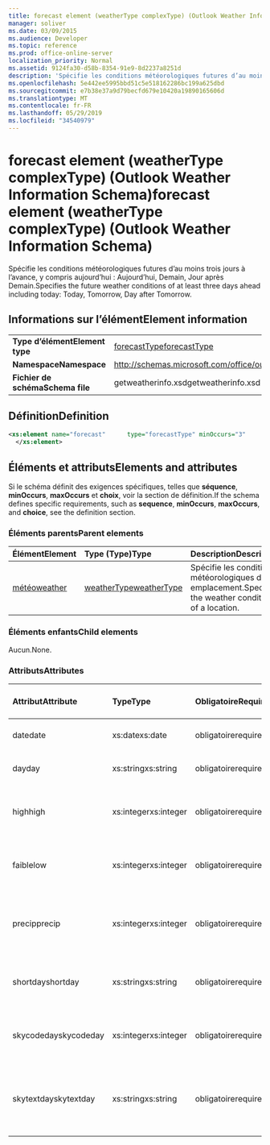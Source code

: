 ```yaml
---
title: forecast element (weatherType complexType) (Outlook Weather Information Schema)
manager: soliver
ms.date: 03/09/2015
ms.audience: Developer
ms.topic: reference
ms.prod: office-online-server
localization_priority: Normal
ms.assetid: 9124fa30-d58b-8354-91e9-8d2237a8251d
description: 'Spécifie les conditions météorologiques futures d’au moins trois jours à l’avance, y compris aujourd’hui : Aujourd’hui, Demain, Jour après Demain.'
ms.openlocfilehash: 5e442ee5995bbd51c5e518162286bc199a625dbd
ms.sourcegitcommit: e7b38e37a9d79becfd679e10420a19890165606d
ms.translationtype: MT
ms.contentlocale: fr-FR
ms.lasthandoff: 05/29/2019
ms.locfileid: "34540979"
---
```

# <a name="forecast-element-weathertype-complextype-outlook-weather-information-schema"></a><span data-ttu-id="73338-103">forecast element (weatherType complexType) (Outlook Weather Information Schema)</span><span class="sxs-lookup"><span data-stu-id="73338-103">forecast element (weatherType complexType) (Outlook Weather Information Schema)</span></span>

<span data-ttu-id="73338-104">Spécifie les conditions météorologiques futures d’au moins trois jours à l’avance, y compris aujourd’hui : Aujourd’hui, Demain, Jour après Demain.</span><span class="sxs-lookup"><span data-stu-id="73338-104">Specifies the future weather conditions of at least three days ahead including today: Today, Tomorrow, Day after Tomorrow.</span></span>
  
## <a name="element-information"></a><span data-ttu-id="73338-105">Informations sur l’élément</span><span class="sxs-lookup"><span data-stu-id="73338-105">Element information</span></span>

|||
|:-----|:-----|
|<span data-ttu-id="73338-106">**Type d’élément**</span><span class="sxs-lookup"><span data-stu-id="73338-106">**Element type**</span></span> <br/> |[<span data-ttu-id="73338-107">forecastType</span><span class="sxs-lookup"><span data-stu-id="73338-107">forecastType</span></span>](forecasttype-complextype-outlook-weather-information-schema.md) <br/> |
|<span data-ttu-id="73338-108">**Namespace**</span><span class="sxs-lookup"><span data-stu-id="73338-108">**Namespace**</span></span> <br/> |http://schemas.microsoft.com/office/outlook/15/getweatherinfo.xsd  <br/> |
|<span data-ttu-id="73338-109">**Fichier de schéma**</span><span class="sxs-lookup"><span data-stu-id="73338-109">**Schema file**</span></span> <br/> |<span data-ttu-id="73338-110">getweatherinfo.xsd</span><span class="sxs-lookup"><span data-stu-id="73338-110">getweatherinfo.xsd</span></span>  <br/> |
   
## <a name="definition"></a><span data-ttu-id="73338-111">Définition</span><span class="sxs-lookup"><span data-stu-id="73338-111">Definition</span></span>

```XML
<xs:element name="forecast"      type="forecastType" minOccurs="3"     maxOccurs="unbounded"    >
  </xs:element>  

```

## <a name="elements-and-attributes"></a><span data-ttu-id="73338-112">Éléments et attributs</span><span class="sxs-lookup"><span data-stu-id="73338-112">Elements and attributes</span></span>

<span data-ttu-id="73338-113">Si le schéma définit des exigences spécifiques, telles que **séquence**, **minOccurs**, **maxOccurs** et **choix**, voir la section de définition.</span><span class="sxs-lookup"><span data-stu-id="73338-113">If the schema defines specific requirements, such as **sequence**, **minOccurs**, **maxOccurs**, and **choice**, see the definition section.</span></span> 
  
### <a name="parent-elements"></a><span data-ttu-id="73338-114">Éléments parents</span><span class="sxs-lookup"><span data-stu-id="73338-114">Parent elements</span></span>

|<span data-ttu-id="73338-115">**Élément**</span><span class="sxs-lookup"><span data-stu-id="73338-115">**Element**</span></span>|<span data-ttu-id="73338-116">**Type (Type)**</span><span class="sxs-lookup"><span data-stu-id="73338-116">**Type**</span></span>|<span data-ttu-id="73338-117">**Description**</span><span class="sxs-lookup"><span data-stu-id="73338-117">**Description**</span></span>|
|:-----|:-----|:-----|
|[<span data-ttu-id="73338-118">météo</span><span class="sxs-lookup"><span data-stu-id="73338-118">weather</span></span>](weather-element-weatherdata-elementoutlook-weather-information-schema.md) <br/> |[<span data-ttu-id="73338-119">weatherType</span><span class="sxs-lookup"><span data-stu-id="73338-119">weatherType</span></span>](weathertype-complextype-outlook-weather-information-schema.md) <br/> |<span data-ttu-id="73338-120">Spécifie les conditions météorologiques d’un emplacement.</span><span class="sxs-lookup"><span data-stu-id="73338-120">Specifies the weather conditions of a location.</span></span>  <br/> |
   
### <a name="child-elements"></a><span data-ttu-id="73338-121">Éléments enfants</span><span class="sxs-lookup"><span data-stu-id="73338-121">Child elements</span></span>

<span data-ttu-id="73338-122">Aucun.</span><span class="sxs-lookup"><span data-stu-id="73338-122">None.</span></span>
  
### <a name="attributes"></a><span data-ttu-id="73338-123">Attributs</span><span class="sxs-lookup"><span data-stu-id="73338-123">Attributes</span></span>

|<span data-ttu-id="73338-124">**Attribut**</span><span class="sxs-lookup"><span data-stu-id="73338-124">**Attribute**</span></span>|<span data-ttu-id="73338-125">**Type**</span><span class="sxs-lookup"><span data-stu-id="73338-125">**Type**</span></span>|<span data-ttu-id="73338-126">**Obligatoire**</span><span class="sxs-lookup"><span data-stu-id="73338-126">**Required**</span></span>|<span data-ttu-id="73338-127">**Description**</span><span class="sxs-lookup"><span data-stu-id="73338-127">**Description**</span></span>|<span data-ttu-id="73338-128">**Valeurs possibles**</span><span class="sxs-lookup"><span data-stu-id="73338-128">**Possible values**</span></span>|
|:-----|:-----|:-----|:-----|:-----|
|<span data-ttu-id="73338-129">date</span><span class="sxs-lookup"><span data-stu-id="73338-129">date</span></span>  <br/> |<span data-ttu-id="73338-130">xs:date</span><span class="sxs-lookup"><span data-stu-id="73338-130">xs:date</span></span>  <br/> |<span data-ttu-id="73338-131">obligatoire</span><span class="sxs-lookup"><span data-stu-id="73338-131">required</span></span>  <br/> |<span data-ttu-id="73338-132">Spécifie la date de la prévision.</span><span class="sxs-lookup"><span data-stu-id="73338-132">Specifies the date for the forecast.</span></span>  <br/> |<span data-ttu-id="73338-133">Valeur du type xs:date</span><span class="sxs-lookup"><span data-stu-id="73338-133">A value of the type xs:date</span></span>  <br/> |
|<span data-ttu-id="73338-134">day</span><span class="sxs-lookup"><span data-stu-id="73338-134">day</span></span>  <br/> |<span data-ttu-id="73338-135">xs:string</span><span class="sxs-lookup"><span data-stu-id="73338-135">xs:string</span></span>  <br/> |<span data-ttu-id="73338-136">obligatoire</span><span class="sxs-lookup"><span data-stu-id="73338-136">required</span></span>  <br/> |<span data-ttu-id="73338-137">Spécifie un jour pour la prévision.</span><span class="sxs-lookup"><span data-stu-id="73338-137">Specifies a day for the forecast.</span></span>  <br/> |<span data-ttu-id="73338-138">Valeur du type xs:string</span><span class="sxs-lookup"><span data-stu-id="73338-138">A value of the type xs:string</span></span>  <br/> |
|<span data-ttu-id="73338-139">high</span><span class="sxs-lookup"><span data-stu-id="73338-139">high</span></span>  <br/> |<span data-ttu-id="73338-140">xs:integer</span><span class="sxs-lookup"><span data-stu-id="73338-140">xs:integer</span></span>  <br/> |<span data-ttu-id="73338-141">obligatoire</span><span class="sxs-lookup"><span data-stu-id="73338-141">required</span></span>  <br/> |<span data-ttu-id="73338-142">Spécifie la température la plus élevée prévue.</span><span class="sxs-lookup"><span data-stu-id="73338-142">Specifies the forecasted highest temperature.</span></span>  <br/> |<span data-ttu-id="73338-143">Valeur du type xs:integer</span><span class="sxs-lookup"><span data-stu-id="73338-143">A value of the type xs:integer</span></span>  <br/> |
|<span data-ttu-id="73338-144">faible</span><span class="sxs-lookup"><span data-stu-id="73338-144">low</span></span>  <br/> |<span data-ttu-id="73338-145">xs:integer</span><span class="sxs-lookup"><span data-stu-id="73338-145">xs:integer</span></span>  <br/> |<span data-ttu-id="73338-146">obligatoire</span><span class="sxs-lookup"><span data-stu-id="73338-146">required</span></span>  <br/> |<span data-ttu-id="73338-147">Spécifie la température la plus basse prévue.</span><span class="sxs-lookup"><span data-stu-id="73338-147">Specifies the forecasted lowest temperature.</span></span>  <br/> |<span data-ttu-id="73338-148">Valeur du type xs:integer</span><span class="sxs-lookup"><span data-stu-id="73338-148">A value of the type xs:integer</span></span>  <br/> |
|<span data-ttu-id="73338-149">precip</span><span class="sxs-lookup"><span data-stu-id="73338-149">precip</span></span>  <br/> |<span data-ttu-id="73338-150">xs:integer</span><span class="sxs-lookup"><span data-stu-id="73338-150">xs:integer</span></span>  <br/> |<span data-ttu-id="73338-151">obligatoire</span><span class="sxs-lookup"><span data-stu-id="73338-151">required</span></span>  <br/> |<span data-ttu-id="73338-152">Spécifie la possibilité de pourcentage d’éventualité.</span><span class="sxs-lookup"><span data-stu-id="73338-152">Specifies the percentage possibility of precipitation.</span></span>  <br/> |<span data-ttu-id="73338-153">Valeur du type xs:integer</span><span class="sxs-lookup"><span data-stu-id="73338-153">A value of the type xs:integer</span></span>  <br/> |
|<span data-ttu-id="73338-154">shortday</span><span class="sxs-lookup"><span data-stu-id="73338-154">shortday</span></span>  <br/> |<span data-ttu-id="73338-155">xs:string</span><span class="sxs-lookup"><span data-stu-id="73338-155">xs:string</span></span>  <br/> |<span data-ttu-id="73338-156">obligatoire</span><span class="sxs-lookup"><span data-stu-id="73338-156">required</span></span>  <br/> |<span data-ttu-id="73338-157">Spécifie un jour sous forme abrégée.</span><span class="sxs-lookup"><span data-stu-id="73338-157">Specifies a day in abbreviated form.</span></span>  <br/> |<span data-ttu-id="73338-158">Valeur du type xs:string</span><span class="sxs-lookup"><span data-stu-id="73338-158">A value of the type xs:string</span></span>  <br/> |
|<span data-ttu-id="73338-159">skycodeday</span><span class="sxs-lookup"><span data-stu-id="73338-159">skycodeday</span></span>  <br/> |<span data-ttu-id="73338-160">xs:integer</span><span class="sxs-lookup"><span data-stu-id="73338-160">xs:integer</span></span>  <br/> |<span data-ttu-id="73338-161">obligatoire</span><span class="sxs-lookup"><span data-stu-id="73338-161">required</span></span>  <br/> |<span data-ttu-id="73338-162">Spécifie un code pour les conditions prévues.</span><span class="sxs-lookup"><span data-stu-id="73338-162">Specifies a code for the forecasted conditions.</span></span>  <br/> |<span data-ttu-id="73338-163">Valeur du type xs:integer</span><span class="sxs-lookup"><span data-stu-id="73338-163">A value of the type xs:integer</span></span>  <br/> |
|<span data-ttu-id="73338-164">skytextday</span><span class="sxs-lookup"><span data-stu-id="73338-164">skytextday</span></span>  <br/> |<span data-ttu-id="73338-165">xs:string</span><span class="sxs-lookup"><span data-stu-id="73338-165">xs:string</span></span>  <br/> |<span data-ttu-id="73338-166">obligatoire</span><span class="sxs-lookup"><span data-stu-id="73338-166">required</span></span>  <br/> |<span data-ttu-id="73338-167">Spécifie un à deux mots qui décrivent les conditions prévues.</span><span class="sxs-lookup"><span data-stu-id="73338-167">Specifies one to two words that describe the forecasted conditions.</span></span>  <br/> |<span data-ttu-id="73338-168">Valeur du type xs:string</span><span class="sxs-lookup"><span data-stu-id="73338-168">A value of the type xs:string</span></span>  <br/> |
   

